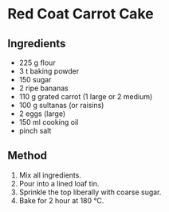 # Red Coat Carrot Cake

## Ingredients

- 225 g flour
- 3 t baking powder
- 150 sugar
- 2 ripe bananas
- 110 g grated carrot (1 large or 2 medium)
- 100 g sultanas (or raisins)
- 2 eggs (large)
- 150 ml cooking oil
- pinch salt

## Method

1. Mix all ingredients.
2. Pour into a lined loaf tin.
3. Sprinkle the top liberally with coarse sugar.
4. Bake for 2 hour at 180 °C.
